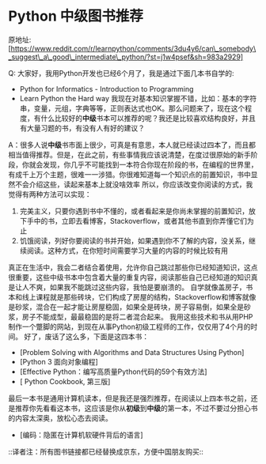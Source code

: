 # Python 中级图书推荐
原地址: [https://www.reddit.com/r/learnpython/comments/3du4y6/can\_somebody\_suggest\_a\_good\_intermediate\_python/?st=j1w4psef&sh=983a2929]

Q: 大家好，我用Python开发也已经6个月了，我是通过下面几本书自学的:
- Python for Informatics - Introduction to Programming
- Learn Python the Hard way
我现在对基本知识掌握不错，比如：基本的字符串，变量，元组，字典等等，正则表达式也OK。那么问题来了，现在这个程度，有什么比较好的**中级**书本可以推荐的呢？我还是比较喜欢结构良好，并且有大量习题的书，有没有人有好的建议？

A：很多人说**中级**书市面上很少，可真是有意思，本人就已经读过四本了，而且都相当值得推荐。但是，在此之前，有些事情我应该说清楚，在度过很原始的新手阶段，你就会发现，你几乎不可能找到一本符合你现在阶段的书，在编程的世界里，有成千上万个主题，很难一一涉猎。你很难知道每一个知识点的前置知识，书中显然不会介绍这些，读起来基本上就没啥效率
所以，你应该改变你阅读的方式，我觉得有两种方法可以实现：
1. 完美主义，只要你遇到书中不懂的，或者看起来是你尚未掌握的前置知识，放下手中的书，立即去看博客，Stackoverflow，或者其他书直到你弄懂它们为止
2. 饥饿阅读，列好你要阅读的书并开始，如果遇到你不了解的内容，没关系，继续阅读。这种方式，在你短时间需要学习大量的内容的时候比较有用


真正在生活中，我会二者结合着使用，允许你自己跳过那些你已经知道知识，这点很重要，这些中级书本中包含着大量的重复内容，阅读那些自己已经知道的知识真是让人不爽，如果我不能跳过这些内容，我怕是要崩溃的。
自学就像盖房子，书本和线上课程就是那些砖块，它们构成了房屋的结构，Stackoverflow和博客就像是砂浆，混合在一起才能让房屋稳固，如果全是砖块，房子容易倒，如果全是砂浆，房子不能成型，最最稳固的是将二者混合起来。
我用这些技术和书从用PHP制作一个蹩脚的网站，到现在从事Python初级工程师的工作，仅仅用了4个月的时间。
好了，废话了这么多，下面是这四本书：
- [Problem Solving with Algorithms and Data Structures Using Python]
- [Python 3 面向对象编程]
- [Effective Python：编写高质量Python代码的59个有效方法]
- [ Python Cookbook, 第三版]

最后一本书是通用计算机读本，但是我还是强烈推荐，在阅读以上四本书之前，还是推荐你先看看这本书，这应该是你从**初级**到**中级**的第一本，不过不要过分担心书的内容太深奥，放松心态去阅读。
- [编码：隐匿在计算机软硬件背后的语言]

::译者注：所有图书链接都已经替换成京东，方便中国朋友购买::
